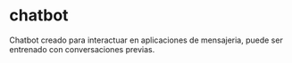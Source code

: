 # chatbot
Chatbot creado para interactuar en aplicaciones de mensajeria, puede ser entrenado con conversaciones previas.

